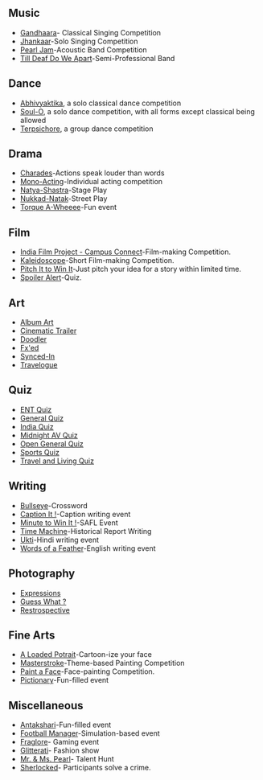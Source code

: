 <!-- TITLE: List Of Pearl Events -->
<!-- SUBTITLE: List of Pearl events, sorted by genre. -->

## Music
- [Gandhaara](/fests/pearl/events/gandhaara)- Classical Singing Competition
- [Jhankaar](/fests/pearl/events/jhankaar)-Solo Singing Competition
- [Pearl Jam](/fests/pearl/events/pearljam)-Acoustic Band Competition
- [Till Deaf Do We Apart](/fests/pearl/events/tddwa)-Semi-Professional Band 

## Dance
- [Abhivyaktika](/fests/pearl/events/abhivyakti), a solo classical dance competition
- [Soul-O](/fests/pearl/events/soulo), a solo dance competition, with all forms except classical being allowed
- [Terpsichore](/fests/pearl/events/terpsichore), a group dance competition
## Drama
* [Charades](/fests/pearl/events/char)-Actions speak louder than words
* [Mono-Acting](/fests/pearl/events/monoa)-Individual acting competition
* [Natya-Shastra](/fests/pearl/events/natsha)-Stage Play
* [Nukkad-Natak](/fests/pearl/events/nukkanat)-Street Play
* [Torque A-Wheeee](/fests/pearl/events/torqueawheeee)-Fun event
## Film
* [India Film Project - Campus Connect](/fests/pearl/events/filmproject)-Film-making Competition.
* [Kaleidoscope](/fests/pearl/events/kaleidoscope)-Short Film-making Competition.
* [Pitch It to Win It](/fests/pearl/events/pitchit)-Just pitch your idea for a story within limited time.
* [Spoiler Alert](/fests/pearl/events/spoilera)-Quiz.

## Art
* [Album Art](/fests/pearl/events/albumart)
* [Cinematic Trailer](/fests/pearl/events/cinematictrailer)
* [Doodler](/fests/pearl/events/doodler)
* [Fx'ed](/fests/pearl/events/fx'ed)
* [Synced-In](/fests/pearl/events/syncedin)
* [Travelogue](fests/pearl/events/travelogue)

## Quiz
* [ENT Quiz](/fests/pearl/events/entq)
* [General Quiz](/fests/pearl/events/genq)
* [India Quiz](/fests/pearl/events/indq)
* [Midnight AV Quiz](/fests/pearl/events/midavq)
* [Open General Quiz](/fests/pearl/events/opgenq)
* [Sports Quiz](/fests/pearl/events/spoq)
* [Travel and Living Quiz](/fests/pearl/events/tlq)
## Writing
* [Bullseye](/fests/pearl/events/bullseye)-Crossword
* [Caption It !](/fests/pearl/events/captionit)-Caption writing event
* [Minute to Win It !](/fests/pearl/events/minutetowinit)-SAFL Event
* [Time Machine](/fests/pearl/events/time-machine)-Historical Report Writing
* [Ukti](/fests/pearl/events/ukti)-Hindi writing event
* [Words of a Feather](/fests/pearl/events/woaf)-English writing event
## Photography
* [Expressions](/fests/pearl/events/expressions)
* [Guess What ?](/fests/pearl/events/guesswhat)
* [Restrospective](/fests/pearl/events/restrospective)
## Fine Arts
* [A Loaded Potrait](/fests/pearl/events/loadedpotrait)-Cartoon-ize your face
* [Masterstroke](/fests/pearl/events/masterstroke)-Theme-based Painting Competition
* [Paint a Face](/fests/pearl/events/paintaface)-Face-painting Competition.
* [Pictionary](/fests/pearl/events/pictionary)-Fun-filled event
## Miscellaneous
* [Antakshari](/fests/pearl/events/anatakshari)-Fun-filled event
* [Football Manager](/fests/pearl/events/football-manager)-Simulation-based event
* [Fraglore](/fests/pearl/events/fraglore)- Gaming event
* [Glitterati](/fests/pearl/events/glitterati)- Fashion show
* [Mr. & Ms. Pearl](/fests/pearl/events/mr&mspearl)- Talent Hunt
* [Sherlocked](/fests/pearl/events/sherlocked)- Participants solve a crime.